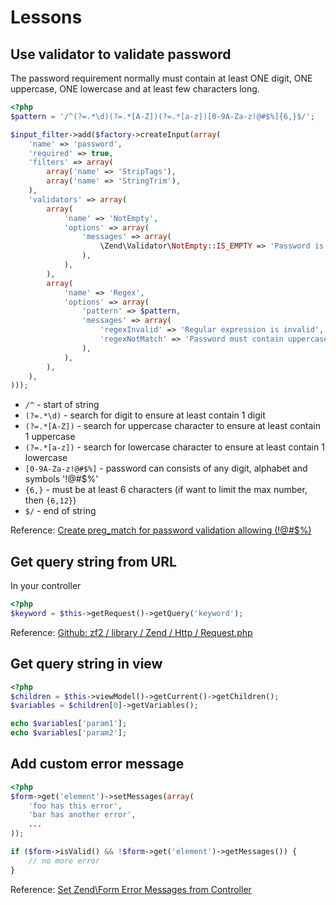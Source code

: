 # Lessons

## Use validator to validate password
The password requirement normally must contain at least ONE digit, ONE uppercase, ONE lowercase and at least few characters long.

```php
<?php
$pattern = '/^(?=.*\d)(?=.*[A-Z])(?=.*[a-z])[0-9A-Za-z!@#$%]{6,}$/';

$input_filter->add($factory->createInput(array(
    'name' => 'password',
    'required' => true,
    'filters' => array(
        array('name' => 'StripTags'),
        array('name' => 'StringTrim'),
    ),
    'validators' => array(
        array(
            'name' => 'NotEmpty',
            'options' => array(
                'messages' => array(
                    \Zend\Validator\NotEmpty::IS_EMPTY => 'Password is required',
                ),
            ),
        ),
        array(
            'name' => 'Regex',
            'options' => array(
                'pattern' => $pattern,
                'messages' => array(
                    'regexInvalid' => 'Regular expression is invalid',
                    'regexNotMatch' => 'Password must contain uppercase, lowercase & digit and at least 6 characters',
                ),
            ),
        ),
    ),
)));
```

* `/^` - start of string
* `(?=.*\d)` - search for digit to ensure at least contain 1 digit
* `(?=.*[A-Z])` - search for uppercase character to ensure at least contain 1 uppercase
* `(?=.*[a-z])` - search for lowercase character to ensure at least contain 1 lowercase
* `[0-9A-Za-z!@#$%]` - password can consists of any digit, alphabet and symbols '!@#$%'
* `{6,}` - must be at least 6 characters (if want to limit the max number, then `{6,12}`)
* `$/` - end of string

Reference: [Create preg_match for password validation allowing (!@#$%)](http://stackoverflow.com/questions/11873990/create-preg-match-for-password-validation-allowing#answers)

## Get query string from URL
In your controller
```php
<?php
$keyword = $this->getRequest()->getQuery('keyword');
```

Reference: [Github: zf2 / library / Zend / Http / Request.php](https://github.com/zendframework/zf2/blob/master/library/Zend/Http/Request.php#L232-L243)

## Get query string in view
```php
<?php
$children = $this->viewModel()->getCurrent()->getChildren();
$variables = $children[0]->getVariables();

echo $variables['param1'];
echo $variables['param2'];
```

## Add custom error message
```php
<?php
$form->get('element')->setMessages(array(
    'foo has this error',
    'bar has another error',
    ...
));

if ($form->isValid() && !$form->get('element')->getMessages()) {
    // no more error
}
```

Reference: [Set Zend\Form Error Messages from Controller](http://stackoverflow.com/questions/12896624/set-zend-form-error-messages-from-controller#answer-12912336)
